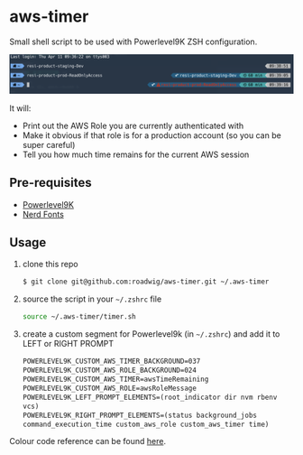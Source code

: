 # aws-timer

Small shell script to be used with Powerlevel9K ZSH configuration.

![](./image.png)

It will:
- Print out the AWS Role you are currently authenticated with
- Make it obvious if that role is for a production account (so you can be super careful)
- Tell you how much time remains for the current AWS session

## Pre-requisites
- [Powerlevel9K](https://github.com/bhilburn/powerlevel9k)
- [Nerd Fonts](https://nerdfonts.com)

## Usage
1. clone this repo
   ```bash
   $ git clone git@github.com:roadwig/aws-timer.git ~/.aws-timer
   ```
2. source the script in your `~/.zshrc` file
   ```bash
   source ~/.aws-timer/timer.sh
   ```
3. create a custom segment for Powerlevel9k (in `~/.zshrc`) and add it to LEFT or RIGHT PROMPT
    ```
    POWERLEVEL9K_CUSTOM_AWS_TIMER_BACKGROUND=037
    POWERLEVEL9K_CUSTOM_AWS_ROLE_BACKGROUND=024
    POWERLEVEL9K_CUSTOM_AWS_TIMER=awsTimeRemaining
    POWERLEVEL9K_CUSTOM_AWS_ROLE=awsRoleMessage
    POWERLEVEL9K_LEFT_PROMPT_ELEMENTS=(root_indicator dir nvm rbenv vcs)
    POWERLEVEL9K_RIGHT_PROMPT_ELEMENTS=(status background_jobs command_execution_time custom_aws_role custom_aws_timer time)
    ```

Colour code reference can be found [here](https://github.com/bhilburn/powerlevel9k/wiki/Stylizing-Your-Prompt#segment-color-customization).
